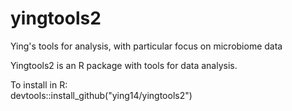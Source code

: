# yingtools2
Ying's tools for analysis, with particular focus on microbiome data

Yingtools2 is an R package with tools for data analysis.

To install in R:<br>
devtools::install_github("ying14/yingtools2")
